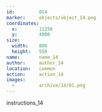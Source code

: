 ```yaml
---
id:			014
marker: 	objects/object_14.png
coordinates:
  x:		11250
  y:		4900
size:
  width:	800
  height:	550
name: 		name_14
author:		author_14
location: 	common
action: 	action_14
images:
  -			archive/14/01.png
---
```


instructions_14

